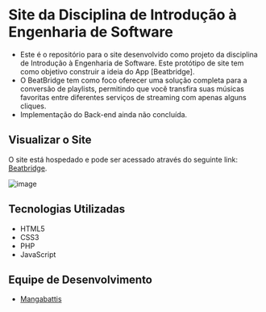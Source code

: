 # Site da Disciplina de Introdução à Engenharia de Software

- Este é o repositório para o site desenvolvido como projeto da disciplina de Introdução à Engenharia de Software. Este protótipo de site tem como objetivo construir a ideia do App  [Beatbridge].
- O BeatBridge tem como foco oferecer uma solução completa para a conversão de playlists, permitindo que você transfira suas músicas favoritas entre diferentes serviços de streaming com apenas alguns cliques.
- Implementação do Back-end ainda não concluída.


## Visualizar o Site

O site está hospedado  e pode ser acessado através do seguinte link: [Beatbridge](https://beatbridge-gg.lovestoblog.com).

![image](https://github.com/user-attachments/assets/aaeb3fd8-4d35-47fd-b378-3e24fe9f6ec1)


## Tecnologias Utilizadas

- HTML5
- CSS3
- PHP
- JavaScript

## Equipe de Desenvolvimento

- [Mangabattis](https://github.com/orgs/Mangabattis/people)


